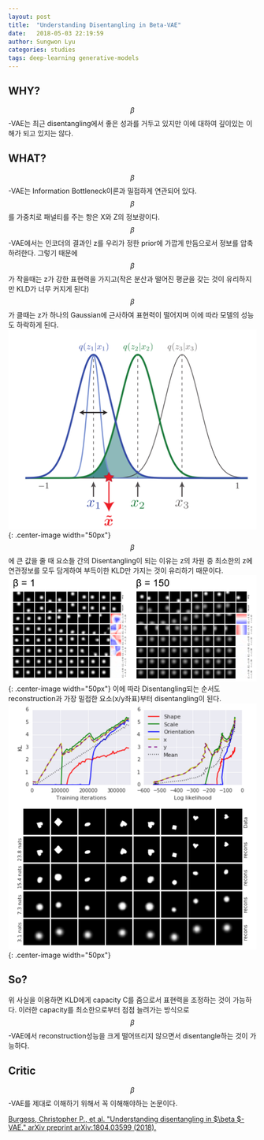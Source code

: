 ```yaml
---
layout: post
title:  "Understanding Disentangling in Beta-VAE"
date:   2018-05-03 22:19:59
author: Sungwon Lyu
categories: studies
tags: deep-learning generative-models
---
```

## WHY? 
$$\beta$$-VAE는 최근 disentangling에서 좋은 성과를 거두고 있지만 이에 대하여 깊이있는 이해가 되고 있지는 않다.

## WHAT?
$$\beta$$-VAE는 Information Bottleneck이론과 밀접하게 연관되어 있다. $$\beta$$를 가중치로 패널티를 주는 항은 X와 Z의 정보량이다. $$\beta$$-VAE에서는 인코더의 결과인 z를 우리가 정한 prior에 가깝게 만듬으로서 정보를 압축하려한다. 그렇기 때문에 $$\beta$$가 작을때는 z가 강한 표현력을 가지고(작은 분산과 떨어진 평균을 갖는 것이 유리하지만 KLD가 너무 커지게 된다) $$\beta$$가 클때는 z가 하나의 Gaussian에 근사하여 표현력이 떨어지며 이에 따라 모델의 성능도 하락하게 된다. 
![image](/assets/images/ubvae1.png){: .center-image width="50px"}
$$\beta$$에 큰 값을 줄 때 요소들 간의 Disentangling이 되는 이유는 z의 차원 중 최소한의 z에 연관정보를 모두 담게하여 부득이한 KLD만 가지는 것이 유리하기 때문이다. 
![image](/assets/images/ubvae2.png){: .center-image width="50px"}
이에 따라 Disentangling되는 순서도 reconstruction과 가장 밀접한 요소(x/y좌표)부터 disentangling이 된다. 
![image](/assets/images/ubvae3.png){: .center-image width="50px"}

## So?
위 사실을 이용하면 KLD에게 capacity C를 줌으로서 표현력을 조정하는 것이 가능하다. 이러한 capacity를 최소한으로부터 점점 늘려가는 방식으로 $$\beta$$-VAE에서 reconstruction성능을 크게 떨어뜨리지 않으면서 disentangle하는 것이 가능하다.

## Critic
$$\beta$$-VAE를 제대로 이해하기 위해서 꼭 이해해야하는 논문이다.

[Burgess, Christopher P., et al. "Understanding disentangling in $\beta $-VAE." arXiv preprint arXiv:1804.03599 (2018).](https://arxiv.org/abs/1804.03599)
